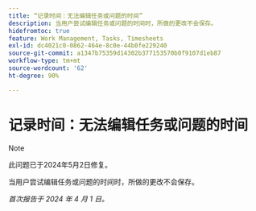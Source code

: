```yaml
---
title: “记录时间：无法编辑任务或问题的时间”
description: 当用户尝试编辑任务或问题的时间时，所做的更改不会保存。
hidefromtoc: true
feature: Work Management, Tasks, Timesheets
exl-id: dc4021c0-0862-464e-8c0e-44b0fe229240
source-git-commit: a1347b75359d14302b377153570b0f9107d1eb87
workflow-type: tm+mt
source-wordcount: '62'
ht-degree: 90%

---
```


# 记录时间：无法编辑任务或问题的时间

>[!NOTE]
>
>此问题已于2024年5月2日修复。

当用户尝试编辑任务或问题的时间时，所做的更改不会保存。

_首次报告于 2024 年 4 月 1 日。_
